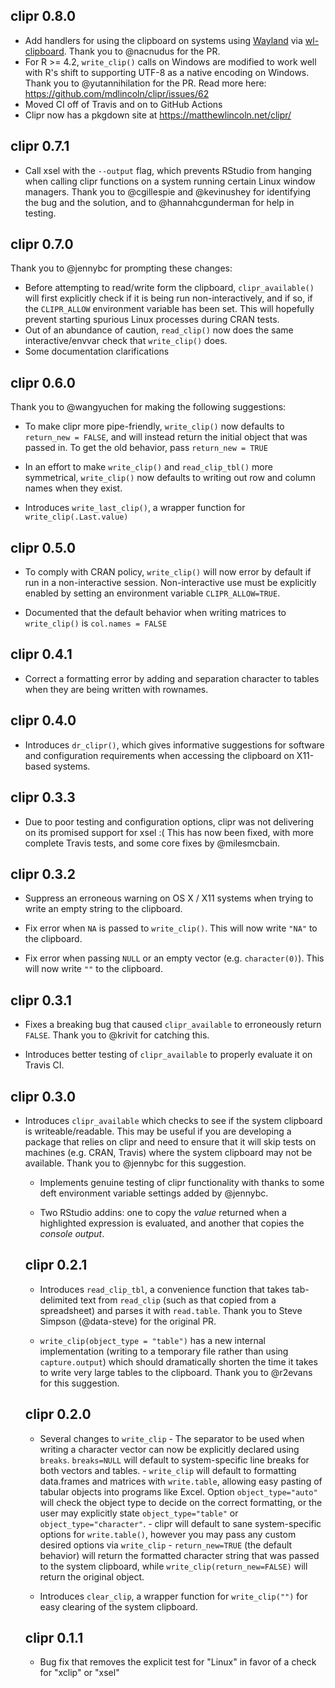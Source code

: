 ## clipr 0.8.0

- Add handlers for using the clipboard on systems using [Wayland](https://wayland.freedesktop.org/) via [wl-clipboard](https://github.com/bugaevc/wl-clipboard). Thank you to @nacnudus for the PR.
- For R >= 4.2, `write_clip()` calls on Windows are modified to work well with R's shift to supporting UTF-8 as a native encoding on Windows. Thank you to @yutannihilation for the PR. Read more here: <https://github.com/mdlincoln/clipr/issues/62>
- Moved CI off of Travis and on to GitHub Actions
- Clipr now has a pkgdown site at <https://matthewlincoln.net/clipr/>

## clipr 0.7.1

- Call xsel with the `--output` flag, which prevents RStudio from hanging when calling clipr functions on a system running certain Linux window managers. Thank you to @cgillespie and @kevinushey for identifying the bug and the solution, and to @hannahcgunderman for help in testing.

## clipr 0.7.0

Thank you to @jennybc for prompting these changes:

- Before attempting to read/write form the clipboard, `clipr_available()` will first explicitly check if it is being run non-interactively, and if so, if the `CLIPR_ALLOW` environment variable has been set. This will hopefully prevent starting spurious Linux processes during CRAN tests.
- Out of an abundance of caution, `read_clip()` now does the same interactive/envvar check that `write_clip()` does.
- Some documentation clarifications

## clipr 0.6.0

Thank you to @wangyuchen for making the following suggestions:

- To make clipr more pipe-friendly, `write_clip()` now defaults to `return_new = FALSE`, and will instead return the initial object that was passed in. To get the old behavior, pass `return_new = TRUE` 

- In an effort to make `write_clip()` and `read_clip_tbl()` more symmetrical, `write_clip()` now defaults to writing out row and column names when they exist.

- Introduces `write_last_clip()`, a wrapper function for `write_clip(.Last.value)`

## clipr 0.5.0

- To comply with CRAN policy, `write_clip()` will now error by default if run in
a non-interactive session. Non-interactive use must be explicitly enabled by
setting an environment variable `CLIPR_ALLOW=TRUE`.

- Documented that the default behavior when writing matrices to `write_clip()`
is `col.names = FALSE`

## clipr 0.4.1

- Correct a formatting error by adding and separation character to tables when
they are being written with rownames.

## clipr 0.4.0

- Introduces `dr_clipr()`, which gives informative suggestions for software and
configuration requirements when accessing the clipboard on X11-based systems.

## clipr 0.3.3

- Due to poor testing and configuration options, clipr was not delivering on its
promised support for xsel :( This has now been fixed, with more complete Travis 
tests, and some core fixes by @milesmcbain.

## clipr 0.3.2

- Suppress an erroneous warning on OS X / X11 systems when trying to write an 
empty string to the clipboard.

- Fix error when `NA` is passed to `write_clip()`. This will now write `"NA"` to
the clipboard.

- Fix error when passing `NULL` or an empty vector (e.g. `character(0)`). This 
will now write `""` to the clipboard.

## clipr 0.3.1

- Fixes a breaking bug that caused `clipr_available` to erroneously return 
`FALSE`. Thank you to @krivit for catching this.

- Introduces better testing of `clipr_available` to properly evaluate it on 
Travis CI.

## clipr 0.3.0

- Introduces `clipr_available` which checks to see if the system clipboard is 
writeable/readable. This may be useful if you are developing a package that 
relies on clipr and need to ensure that it will skip tests on machines (e.g. 
CRAN, Travis) where the system clipboard may not be available. Thank you to
@jennybc for this suggestion.
  
  - Implements genuine testing of clipr functionality with thanks to some deft 
  environment variable settings added by @jennybc.
  
  - Two RStudio addins: one to copy the _value_ returned when a highlighted 
  expression is evaluated, and another that copies the _console output_.
  
  ## clipr 0.2.1
  
  - Introduces `read_clip_tbl`, a convenience function that takes tab-delimited 
  text from `read_clip` (such as that copied from a spreadsheet) and parses it 
  with `read.table`. Thank you to Steve Simpson (@data-steve) for the original 
  PR.
  
  - `write_clip(object_type = "table")` has a new internal implementation 
  (writing to a temporary file rather than using `capture.output`) which should 
  dramatically shorten the time it takes to write very large tables to the 
  clipboard. Thank you to @r2evans for this suggestion.
  
  ## clipr 0.2.0
  
  - Several changes to `write_clip` - The separator to be used when writing a 
  character vector can now be explicitly declared using `breaks`. `breaks=NULL` 
  will default to system-specific line breaks for both vectors and tables. - 
  `write_clip` will default to formatting data.frames and matrices with 
  `write.table`, allowing easy pasting of tabular objects into programs like 
  Excel. Option `object_type="auto"` will check the object type to decide on the
  correct formatting, or the user may explicitly state `object_type="table"` or 
  `object_type="character"`. - clipr will default to sane system-specific 
  options for `write.table()`, however you may pass any custom desired options 
  via `write_clip` - `return_new=TRUE` (the default behavior) will return the 
  formatted character string that was passed to the system clipboard, while 
  `write_clip(return_new=FALSE)` will return the original object.
  
  - Introduces `clear_clip`, a wrapper function for `write_clip("")` for easy 
  clearing of the system clipboard.
  
  ## clipr 0.1.1
  
  - Bug fix that removes the explicit test for "Linux" in favor of a check for 
  "xclip" or "xsel"
